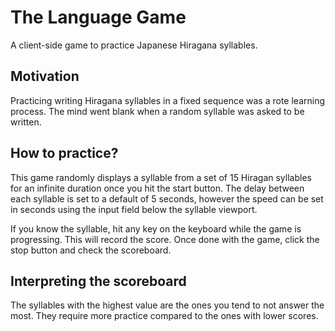 # The Language Game
A client-side game to practice Japanese Hiragana syllables.

## Motivation
Practicing writing Hiragana syllables in a fixed sequence was a rote learning process. The mind went blank when a random syllable was asked to be written.

## How to practice?
This game randomly displays a syllable from a set of 15 Hiragan syllables for an infinite duration once you hit the start button.
The delay between each syllable is set to a default of 5 seconds, however the speed can be set in seconds using the input field below the syllable viewport.

If you know the syllable, hit any key on the keyboard while the game is progressing.
This will record the score. Once done with the game, click the stop button and check the scoreboard.

## Interpreting the scoreboard
The syllables with the highest value are the ones you tend to not answer the most.
They require more practice compared to the ones with lower scores.
